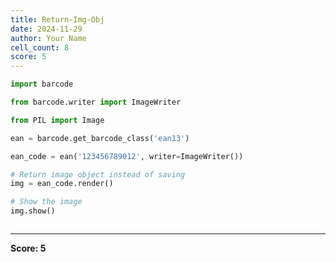 ```yaml
---
title: Return-Img-Obj
date: 2024-11-29
author: Your Name
cell_count: 8
score: 5
---
```


```python
import barcode

```


```python
from barcode.writer import ImageWriter


```


```python
from PIL import Image


```


```python
ean = barcode.get_barcode_class('ean13')

```


```python
ean_code = ean('123456789012', writer=ImageWriter())


```


```python
# Return image object instead of saving
img = ean_code.render()


```


```python
# Show the image
img.show()
```


```python

```


---
**Score: 5**
